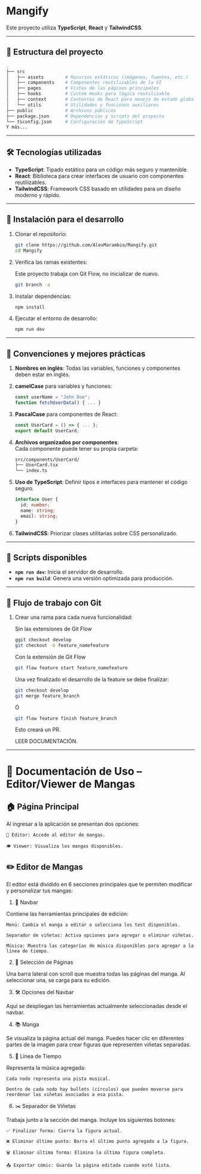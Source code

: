 # Mangify

Este proyecto utiliza **TypeScript**, **React** y **TailwindCSS**.

---

## 📁 Estructura del proyecto

```bash
.
├── src
│   ├── assets        # Recursos estáticos (imágenes, fuentes, etc.)
│   ├── components    # Componentes reutilizables de la UI
│   ├── pages         # Vistas de las páginas principales
│   ├── hooks         # Custom Hooks para lógica reutilizable
│   ├── context       # Contextos de React para manejo de estado global
│   └── utils         # Utilidades y funciones auxiliares
├── public            # Archivos públicos
├── package.json      # Dependencias y scripts del proyecto
└── tsconfig.json     # Configuración de TypeScript
Y más...
```

---

## 🛠 Tecnologías utilizadas

- **TypeScript**: Tipado estático para un código más seguro y mantenible.
- **React**: Biblioteca para crear interfaces de usuario con componentes reutilizables.
- **TailwindCSS**: Framework CSS basado en utilidades para un diseño moderno y rápido.

---

## 🚀 Instalación para el desarrollo

1. Clonar el repositorio:

   ```bash
   git clone https://github.com/AlexMarambio/Mangify.git
   cd Mangify
   ```

2. Verifica las ramas existentes:

   Este proyecto trabaja con Git Flow, no inicializar de nuevo.

   ```bash
   git branch -a
   ```

3. Instalar dependencias:

   ```bash
   npm install
   ```

4. Ejecutar el entorno de desarrollo:

   ```bash
   npm run dev
   ```

---

## 📏 Convenciones y mejores prácticas

1. **Nombres en inglés**: Todas las variables, funciones y componentes deben estar en inglés.
2. **camelCase** para variables y funciones:
   ```javascript
   const userName = "John Doe";
   function fetchUserData() { ... }
   ```
3. **PascalCase** para componentes de React:
   ```javascript
   const UserCard = () => { ... };
   export default UserCard;
   ```
4. **Archivos organizados por componentes**:  
   Cada componente puede tener su propia carpeta:

   ```bash
   src/components/UserCard/
   ├── UserCard.tsx
   └── index.ts
   ```

5. **Uso de TypeScript**: Definir tipos e interfaces para mantener el código seguro.
   ```typescript
   interface User {
     id: number;
     name: string;
     email: string;
   }
   ```
6. **TailwindCSS**: Priorizar clases utilitarias sobre CSS personalizado.

---

## 📜 Scripts disponibles

- **`npm run dev`**: Inicia el servidor de desarrollo.
- **`npm run build`**: Genera una versión optimizada para producción.

---

## 🌲 Flujo de trabajo con Git

1. Crear una rama para cada nueva funcionalidad:

   Sin las extensiones de Git Flow

   ```bash
   ggit checkout develop
   git checkout -b feature_namefeature
   ```

   Con la extensión de Git Flow

   ```bash
   git flow feature start feature_namefeature
   ```

   Una vez finalizado el desarrollo de la feature se debe finalizar:

   ```bash
   git checkout develop
   git merge feature_branch
   ```

   Ó

   ```bash
   git flow feature finish feature_branch
   ```

   Esto creará un PR.

   LEER DOCUMENTACIÓN.

---
# 📖 Documentación de Uso – Editor/Viewer de Mangas
## 🏠 Página Principal

Al ingresar a la aplicación se presentan dos opciones:

    🔧 Editor: Accede al editor de mangas.

    👁️ Viewer: Visualiza los mangas disponibles.

## ✏️ Editor de Mangas

El editor está dividido en 6 secciones principales que te permiten modificar y personalizar tus mangas:
1. 🧭 Navbar

Contiene las herramientas principales de edición:

    Menú: Cambia el manga a editar o selecciona los test disponibles.

    Separador de viñetas: Activa opciones para agregar o eliminar viñetas.

    Música: Muestra las categorías de música disponibles para agregar a la línea de tiempo.

2. 📜 Selección de Páginas

Una barra lateral con scroll que muestra todas las páginas del manga. Al seleccionar una, se carga para su edición.

3. 🛠️ Opciones del Navbar

Aquí se despliegan las herramientas actualmente seleccionadas desde el navbar.

4. 📚 Manga

Se visualiza la página actual del manga. Puedes hacer clic en diferentes partes de la imagen para crear figuras que representen viñetas separadas.

5. 🎵 Línea de Tiempo

Representa la música agregada:

    Cada nodo representa una pista musical.

    Dentro de cada nodo hay bullets (círculos) que pueden moverse para reordenar las viñetas asociadas a esa pista.

6. ✂️ Separador de Viñetas

Trabaja junto a la sección del manga. Incluye los siguientes botones:

    ✅ Finalizar forma: Cierra la figura actual.

    ❌ Eliminar último punto: Borra el último punto agregado a la figura.

    🗑️ Eliminar última forma: Elimina la última figura completa.

    📤 Exportar cómic: Guarda la página editada cuando esté lista.
